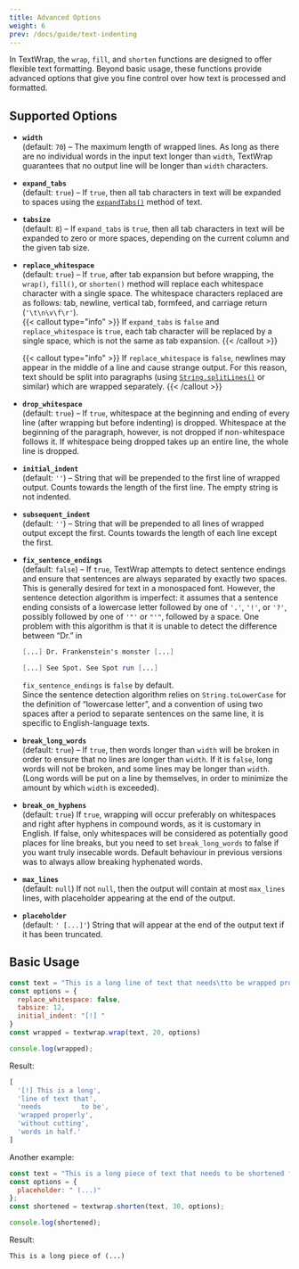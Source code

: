 ```yaml
---
title: Advanced Options
weight: 6
prev: /docs/guide/text-indenting
---
```


In TextWrap, the `wrap`, `fill`, and `shorten` functions are designed to offer flexible text formatting. Beyond basic usage, these functions provide advanced options that give you fine control over how text is processed and formatted.

<!--more-->

## Supported Options

- **`width`**</br>
  (default: `70`) – The maximum length of wrapped lines. As long as there are no individual words in the input text longer than `width`, TextWrap guarantees that no output line will be longer than `width` characters.
- **`expand_tabs`**</br>
  (default: `true`) – If `true`, then all tab characters in text will be expanded to spaces using the [`expandTabs()`](https://npm.im/@barudakrosul/expand-tabs) method of text.
- **`tabsize`**</br>
  (default: `8`) – If `expand_tabs` is `true`, then all tab characters in text will be expanded to zero or more spaces, depending on the current column and the given tab size.
- **`replace_whitespace`**</br>
  (default: `true`) – If `true`, after tab expansion but before wrapping, the `wrap()`, `fill()`, or `shorten()` method will replace each whitespace character with a single space. The whitespace characters replaced are as follows: tab, newline, vertical tab, formfeed, and carriage return (`'\t\n\v\f\r'`).</br>
  {{< callout type="info" >}}
    If `expand_tabs` is `false` and `replace_whitespace` is `true`, each tab character will be replaced by a single space, which is not the same as tab expansion.
  {{< /callout >}}

  {{< callout type="info" >}}
    If `replace_whitespace` is `false`, newlines may appear in the middle of a line and cause strange output. For this reason, text should be split into paragraphs (using [`String.splitLines()`](https://npm.im/@barudakrosul/split-lines) or similar) which are wrapped separately.
  {{< /callout >}}
- **`drop_whitespace`**</br>
  (default: `true`) – If `true`, whitespace at the beginning and ending of every line (after wrapping but before indenting) is dropped. Whitespace at the beginning of the paragraph, however, is not dropped if non-whitespace follows it. If whitespace being dropped takes up an entire line, the whole line is dropped.
- **`initial_indent`**</br>
  (default: `''`) – String that will be prepended to the first line of wrapped output. Counts towards the length of the first line. The empty string is not indented.
- **`subsequent_indent`**</br>
  (default: `''`) – String that will be prepended to all lines of wrapped output except the first. Counts towards the length of each line except the first.
- **`fix_sentence_endings`**</br>
  (default: `false`) – If `true`, TextWrap attempts to detect sentence endings and ensure that sentences are always separated by exactly two spaces. This is generally desired for text in a monospaced font. However, the sentence detection algorithm is imperfect: it assumes that a sentence ending consists of a lowercase letter followed by one of `'.'`, `'!'`, or `'?'`, possibly followed by one of `'"'` or `"'"`, followed by a space. One problem with this algorithm is that it is unable to detect the difference between “Dr.” in</br>
  ```mathematica
  [...] Dr. Frankenstein's monster [...]
  ```

  ```mathematica
  [...] See Spot. See Spot run [...]
  ```

  `fix_sentence_endings` is `false` by default.</br>
  Since the sentence detection algorithm relies on `String.toLowerCase` for the definition of “lowercase letter”, and a convention of using two spaces after a period to separate sentences on the same line, it is specific to English-language texts.
- **`break_long_words`**</br>
  (default: `true`) – If `true`, then words longer than `width` will be broken in order to ensure that no lines are longer than `width`. If it is `false`, long words will not be broken, and some lines may be longer than `width`. (Long words will be put on a line by themselves, in order to minimize the amount by which `width` is exceeded).
- **`break_on_hyphens`**</br>
  (default: `true`) If `true`, wrapping will occur preferably on whitespaces and right after hyphens in compound words, as it is customary in English. If false, only whitespaces will be considered as potentially good places for line breaks, but you need to set `break_long_words` to false if you want truly insecable words. Default behaviour in previous versions was to always allow breaking hyphenated words.
- **`max_lines`**</br>
  (default: `null`) If not `null`, then the output will contain at most `max_lines` lines, with placeholder appearing at the end of the output.
- **`placeholder`**</br>
  (default: `' [...]'`) String that will appear at the end of the output text if it has been truncated.

## Basic Usage

```javascript {filename="example.js"}
const text = "This is a long line of text that needs\tto be wrapped properly\twithout cutting\twords in half.";
const options = {
  replace_whitespace: false,
  tabsize: 12,
  initial_indent: "[!] "
}
const wrapped = textwrap.wrap(text, 20, options)

console.log(wrapped);
```

Result:

```javascript
[
  '[!] This is a long',
  'line of text that',
  'needs          to be',
  'wrapped properly',
  'without cutting',
  'words in half.'
]
```

Another example:

```javascript {filename="example.js"}
const text = "This is a long piece of text that needs to be shortened for display purposes.";
const options = {
  placeholder: " (...)"
};
const shortened = textwrap.shorten(text, 30, options);

console.log(shortened);
```

Result:

```text
This is a long piece of (...)
```
